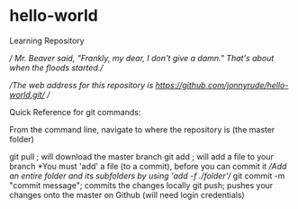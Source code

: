 # hello-world
Learning Repository

*/ Mr. Beaver said, "Frankly, my dear, I don't give a damn." That's about when the floods started./*

*/The web address for this repository is https://github.com/jonnyrude/hello-world.git/ /*

Quick Reference for git commands:

From the command line, navigate to where the repository is (the master folder)

git pull <url>; will download the master branch
git add <filename>; will add a file to your branch
 *You must 'add' a file (to a commit), before you can commit it
*/Add an entire folder and its subfolders by using 'add -f ./folder'/*
git commit -m "commit message"; commits the changes locally
git push; pushes your changes onto the master on Github (will need login credentials)
